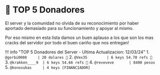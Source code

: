# 🤑 TOP 5 Donadores

El server y la comunidad no olvida de su reconocimiento por haber aportado demasiado para su funcionamiento y apoyar al mismo.

Por eso mismo en esta lista damos un buen aplauso a los que son los mas cracks del servidor por todo el buen cariño que nos entregan!

!!! info "TOP 5 Donadores del Server - Ultima Actualizacion: 12/03/24"
	1. `@gorbi0000     | 20 dolares 🥇`
	2. `@Vex35         | 6 keys 54.70 refs 🥈 `
	3. `@krakken____9  | 6 keys 54.66 refs 🥉`
	4. `@reveveve       | 8400 pesos`
	5. `@konosubas	   | 4 keys [FINANCIADOR]`